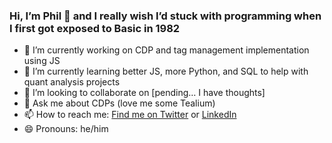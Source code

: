 ### Hi, I’m Phil 👋 and I really wish I’d stuck with programming when I first got exposed to Basic in 1982

- 🔭 I’m currently working on CDP and tag management implementation using JS
- 🌱 I’m currently learning better JS, more Python, and SQL to help with quant analysis projects
- 👯 I’m looking to collaborate on [pending… I have thoughts]
- 💬 Ask me about CDPs (love me some Tealium)
- 📫 How to reach me: [Find me on Twitter](https://www.twitter.com/transparenceweb) or [LinkedIn](https://www.linkedin.com/in/philipdwright/)
- 😄 Pronouns: he/him
